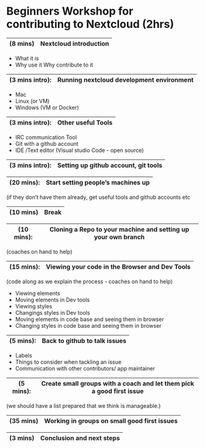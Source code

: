 # Beginners Workshop for contributing to Nextcloud (2hrs)


| (8 mins)  | Nextcloud introduction |
| ------------- |:-------------:|

* What it is
* Why use it
 Why contribute to it

| (3 mins intro):  | Running nextcloud development environment |
| ------------- |:-------------:|
* Mac
* Linux (or VM)
* Windows (VM or Docker)

|(3 mins  intro):	|	Other useful Tools|
| ------------- |:-------------:|
* IRC communication Tool
* Git with a github account
* IDE /Text editor (Visual studio Code - open source)


|(3 mins  intro):	|	Setting up github account, git tools|
| ------------- |:-------------:|

| (20 mins): 	|	Start setting people’s machines up |
| ------------- |:-------------:|
 (if they don’t have them already, get useful tools and github accounts etc
 
| (10 mins) 	|	Break |
| ------------- |:-------------:|

| (10 mins): 	|	Cloning a Repo to your machine and setting up your own branch |
| ------------- |:-------------:|
(coaches on hand to help)

(15 mins): 	|	Viewing your code in the Browser and Dev Tools |
| ------------- |:-------------:|
(code along as we explain the process - coaches on hand to help)
* Viewing elements
* Moving elements in Dev tools
* Viewing styles
* Changings styles in Dev tools
* Moving elements in code base and seeing them in browser
* Changing styles in code base and seeing them in browser

| (5 mins): 	|	Back to github to talk issues |
| ------------- |:-------------:|

* Labels
* Things to consider when tackling an issue
* Communication with other contributors/ app maintainer

| (5 mins):	|	Create small groups with a coach and let them pick a good first issue |
| ------------- |:-------------:|

(we should have a list prepared that we think is manageable.)

|(35 mins)	|	Working in groups on small good first issues	|
| ------------- |:-------------:|


|(3 mins)	|	Conclusion and next steps |
| ------------- |:-------------:|
